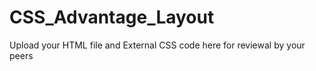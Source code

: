# CSS_Advantage_Layout
Upload your HTML file and External CSS code here for reviewal by your peers 
